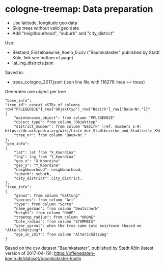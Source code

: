 # cologne-treemap: Data preparation

- Use latitude, longitude geo data
- Skip trees without valid geo data
- Add "neighbourhood", "suburb" and "city_district"

Use:
- Bestand_Einzelbaeume_Koeln_0.csv ("Baumkataster" published by Stadt Köln, link see bottom of page)
- lat_lng_districts.json

Saved in: 
- trees_cologne_2017.jsonl (json line file with 116276 lines == trees) 

Generates one object per tree
```
"base_info":
"tree_id": concat <STR> of columns row["PFLEGEOBJE"]_row["Objekttyp"]_row["Bezirk"]_row["Baum-Nr."]}"
{
    "maintenance_object": from column "PFLEGEOBJE"
    "object_type": from column "Objekttyp"
    "district_number": from column "Bezirk" (ref. numbers 1-9: https://de.wikipedia.org/wiki/Liste_der_Stadtbezirke_und_Stadtteile_K%C3%B6lns)
    "tree_nr": from column "Baum-Nr."
},
"geo_info":
{
    "lat": lat from "X_Koordina"
    "lng": lng from "Y_Koordina"
    "geo_x": "X_Koordina"
    "geo_y": "Y_Koordina"
    "neighbourhood": neighbourhood,
    "suburb": suburb,
    "city_district": city_district,
},
"tree_info":
{
    "genus": from column "Gattung"
    "species": from column "Art"
    "type": from column "Sorte"
    "name_german": from column "DeutscherN"
    "height": from column "HöHE"
    "treetop_radius": from column "KRONE"
    "bole_radius": from column "STAMMBIS"
    "year_sprout": when the tree came into existence (based on "AlterSchätzung")
    "age_in_2017": from column "AlterSchätzung"
}
```

Based on the csv dataset "Baumkataster", published by Stadt Köln (latest version of 2017-04-19):
https://offenedaten-koeln.de/dataset/baumkataster-koeln

